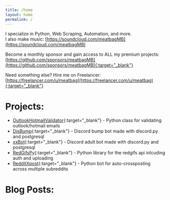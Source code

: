 ```yaml
---
title: /home
layout: home
permalink: /
---
```

I specialize in Python, Web Scraping, Automation, and more.\
I also make music: [https://soundcloud.com/meatbagMB](https://soundcloud.com/meatbagMB)

Become a monthly sponsor and gain access to ALL my premium projects:
[https://github.com/sponsors/meatbagMB](https://github.com/sponsors/meatbagMB){:target="_blank"}

Need something else? Hire me on Freelancer: [https://freelancer.com/u/meatbag](https://freelancer.com/u/meatbag){:target="_blank"}

# Projects:
- [OutlookHotmailValidator](https://google.com){:target="_blank"} - Python class for validating outlook/hotmail emails
- [DisBump](https://google.com){:target="_blank"} - Discord bump bot made with discord.py and postgresql
- [xxBot](https://google.com){:target="_blank"} - Discord adult bot made with discord.py and postgresql
- [RedGifsPy](https://google.com){:target="_blank"} - Python library for the redgifs api inlcuding auth and uploading
- [RedditXpost](https://google.com){:target="_blank"} - Python bot for auto-crossposting across multiple subreddits

# Blog Posts:
